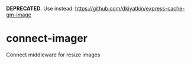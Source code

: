**DEPRECATED**. Use instead: https://github.com/dkiyatkin/express-cache-gm-image

connect-imager
==============

Connect middleware for resize images
